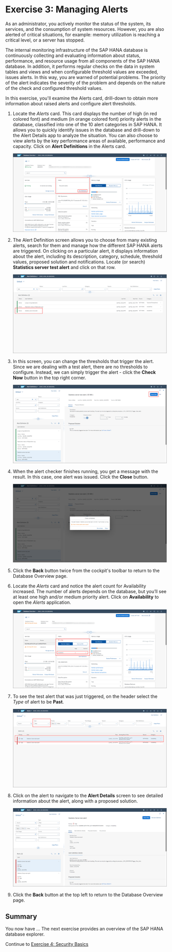 # Exercise 3: Managing Alerts

As an administrator, you actively monitor the status of the system, its services, and the consumption of system resources. However, you are also alerted of critical situations, for example: memory utilization is reaching a critical level, or a server has stopped.

The internal monitoring infrastructure of the SAP HANA database is continuously collecting and evaluating information about status, performance, and resource usage from all components of the SAP HANA database. In addition, it performs regular checks on the data in system tables and views and when configurable threshold values are exceeded, issues alerts. In this way, you are warned of potential problems. The priority of the alert indicates the severity of the problem and depends on the nature of the check and configured threshold values.

In this exercise, you'll examine the Alerts card, drill-down to obtain more information about raised alerts and configure alert thresholds.

1. Locate the *Alerts* card. This card displays the number of high (in red colored font) and medium (in orange colored font) priority alerts in the database, classified into one of the 10 alert categories in SAP HANA. It allows you to quickly identify issues in the database and drill-down to the Alert Details app to analyze the situation. You can also choose to view alerts by the key performance areas of available, performance and capacity. Click on **Alert Definitions** in the Alerts card.

    ![Services Card](./images/4-01_AlertsCard.png)

2. The Alert Definition screen allows you to choose from many existing alerts, search for them and manage how the different SAP HANA alerts are triggered. On clicking on a particular alert, it displays information about the alert, including its description, category, schedule, threshold values, proposed solution and notifications. Locate (or search)  **Statistics server test alert** and click on that row.

    ![Statistics Server Test Alert](./images/4-02_StatsServerTestAlert.png)

3. In this screen, you can change the thresholds that trigger the alert. Since we are dealing with a test alert, there are no thresholds to configure. Instead, we can simply trigger the alert - click the **Check Now** button in the top right corner.

    ![Alert Check Now](./images/4-03_CheckNow.png)

4. When the alert checker finishes running, you get a message with the result. In this case, one alert was issued. Click the **Close** button.

    ![Check Completed](./images/4-04_CheckCompleted.png)

5. Click the **Back** button twice from the cockpit's toolbar to return to the Database Overview page.

6. Locate the *Alerts* card and notice the alert count for Availability increased. The number of alerts depends on the database, but you’ll see at least one high and/or medium priority alert. Click on **Availability** to open the *Alerts* application.

    ![Availability Alert](./images/4-06_AvailabilityAlert.png)

7. To see the test alert that was just triggered, on the header select the *Type* of alert to be **Past**.

    ![Alert Details](./images/4-07_AlertDetails.png)

8. Click on the alert to navigate to the **Alert Details** screen to see detailed information about the alert, along with a proposed solution.

    ![Test Alert](./images/4-08_Alerts-TestAlert.png)

9. Click the **Back** button at the top left to return to the Database Overview page.

## Summary

You now have ...  The next exercise provides an overview of the SAP HANA database explorer.

Continue to [Exercise 4: Security Basics](../ex4/README.md)